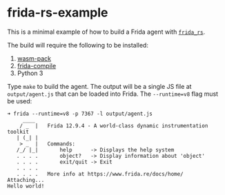 # frida-rs-example

This is a minimal example of how to build a Frida agent with
[`frida_rs`](https://github.com/Ayrx/frida-rs).

The build will require the following to be installed:

1. [wasm-pack](https://github.com/rustwasm/wasm-pack)
2. [frida-compile](https://github.com/frida/frida-compile)
3. Python 3

Type `make` to build the agent. The output will be a single JS file at
`output/agent.js` that can be loaded into Frida. The `--runtime=v8` flag must
be used:

```
➜ frida --runtime=v8 -p 7367 -l output/agent.js
     ____
    / _  |   Frida 12.9.4 - A world-class dynamic instrumentation toolkit
   | (_| |
    > _  |   Commands:
   /_/ |_|       help      -> Displays the help system
   . . . .       object?   -> Display information about 'object'
   . . . .       exit/quit -> Exit
   . . . .
   . . . .   More info at https://www.frida.re/docs/home/
Attaching...
Hello world!
```

